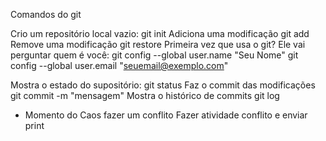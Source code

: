 Comandos do git

Crio um repositório local vazio: git init
Adiciona uma modificação git add <algo>
Remove uma modificação git restore <algo>
Primeira vez que usa o git? Ele vai perguntar quem é você:
git config --global user.name "Seu Nome"
git config --global user.email "seuemail@exemplo.com"

Mostra o estado do supositório: git status
Faz o commit das modificações git commit -m "mensagem"
Mostra o histórico de commits git log

- Momento do Caos fazer um conflito
Fazer atividade conflito e enviar print